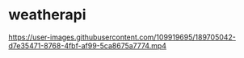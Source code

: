 # weatherapi

https://user-images.githubusercontent.com/109919695/189705042-d7e35471-8768-4fbf-af99-5ca8675a7774.mp4

